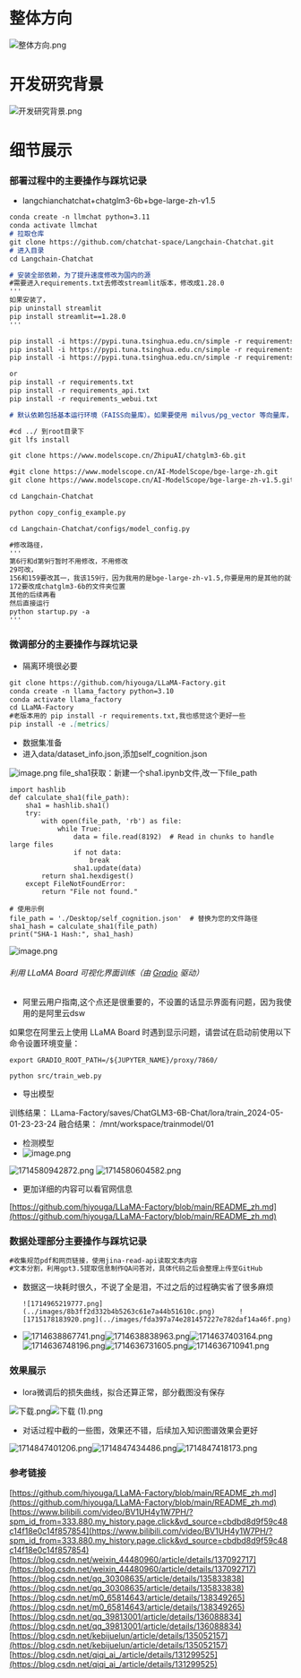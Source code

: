 # 整体方向
![整体方向.png](../images/cc10c3712f4f9fda88458de299409e91.png)
# 开发研究背景
![开发研究背景.png](../images/884bfbf67c5ac2bdbd198a277c2209c4.png)

# 细节展示
### 部署过程中的主要操作与踩坑记录

- langchianchatchat+chatglm3-6b+bge-large-zh-v1.5
```markdown
conda create -n llmchat python=3.11 
conda activate llmchat
# 拉取仓库
git clone https://github.com/chatchat-space/Langchain-Chatchat.git
# 进入目录
cd Langchain-Chatchat

# 安装全部依赖，为了提升速度修改为国内的源
#需要进入requirements.txt去修改streamlit版本，修改成1.28.0
'''
如果安装了，
pip uninstall streamlit
pip install streamlit==1.28.0
'''

pip install -i https://pypi.tuna.tsinghua.edu.cn/simple -r requirements.txt  
pip install -i https://pypi.tuna.tsinghua.edu.cn/simple -r requirements_api.txt 
pip install -i https://pypi.tuna.tsinghua.edu.cn/simple -r requirements_webui.txt  

or
pip install -r requirements.txt
pip install -r requirements_api.txt
pip install -r requirements_webui.txt

# 默认依赖包括基本运行环境（FAISS向量库）。如果要使用 milvus/pg_vector 等向量库，请将 requirements.txt 中相应依赖取消注释再安装。

#cd ../ 到root目录下
git lfs install

git clone https://www.modelscope.cn/ZhipuAI/chatglm3-6b.git

#git clone https://www.modelscope.cn/AI-ModelScope/bge-large-zh.git
git clone https://www.modelscope.cn/AI-ModelScope/bge-large-zh-v1.5.git

cd Langchain-Chatchat

python copy_config_example.py

cd Langchain-Chatchat/configs/model_config.py

#修改路径，
'''
第6行和d第9行暂时不用修改，不用修改
29可改，
156和159要改其一，我该159行，因为我用的是bge-large-zh-v1.5,你要是用的是其他的就该其他的对应的位置
172要改成chatglm3-6b的文件夹位置
其他的后续再看
然后直接运行
python startup.py -a
'''

```

### 微调部分的主要操作与踩坑记录

- 隔离环境很必要
```markdown
git clone https://github.com/hiyouga/LLaMA-Factory.git
conda create -n llama_factory python=3.10
conda activate llama_factory
cd LLaMA-Factory
#老版本用的 pip install -r requirements.txt,我也感觉这个更好一些
pip install -e .[metrics]

```

- 数据集准备
- 进入data/dataset_info.json,添加self_cognition.json

![image.png](../images/1266dd12687dea303e4db8ba39164528.png)
file_sha1获取：新建一个sha1.ipynb文件,改一下file_path
```
import hashlib
def calculate_sha1(file_path):
    sha1 = hashlib.sha1()
    try:
        with open(file_path, 'rb') as file:
            while True:
                data = file.read(8192)  # Read in chunks to handle large files
                if not data:
                    break
                sha1.update(data)
        return sha1.hexdigest()
    except FileNotFoundError:
        return "File not found."
 
# 使用示例
file_path = './Desktop/self_cognition.json'  # 替换为您的文件路径
sha1_hash = calculate_sha1(file_path)
print("SHA-1 Hash:", sha1_hash)

```
![image.png](../images/c90d5e807c156e53be6b02ed38e0a56c.png)


###### 利用 LLaMA Board 可视化界面训练（由 [Gradio](https://github.com/gradio-app/gradio) 驱动）

- 阿里云用户指南,这个点还是很重要的，不设置的话显示界面有问题，因为我使用的是阿里云dsw

如果您在阿里云上使用 LLaMA Board 时遇到显示问题，请尝试在启动前使用以下命令设置环境变量：
```
export GRADIO_ROOT_PATH=/${JUPYTER_NAME}/proxy/7860/
```

```
python src/train_web.py
```

- 导出模型

训练结果：
LLama-Factory/saves/ChatGLM3-6B-Chat/lora/train_2024-05-01-23-23-24
融合结果：
/mnt/workspace/trainmodel/01

- 检测模型
- ![image.png](../images/6e9b056a074289dcfd4a46111c29ede2.png)

![1714580942872.png](../images/253e7a55da90b6f2b2044280a88b16c4.png)
![1714580604582.png](../images/eb0f561ee2c3a74ff654dca5b1377ead.png)

- 更加详细的内容可以看官网信息

[https://github.com/hiyouga/LLaMA-Factory/blob/main/README_zh.md](https://github.com/hiyouga/LLaMA-Factory/blob/main/README_zh.md)
### 数据处理部分主要操作与踩坑记录
```markdown
#收集规范pdf和网页链接，使用jina-read-api读取文本内容
#文本分割，利用gpt3.5提取信息制作QA问答对，具体代码之后会整理上传至GitHub

```

- 数据这一块耗时很久，不说了全是泪，不过之后的过程确实省了很多麻烦

      ![1714965219777.png](../images/8b3ff2d332b4b5263c61e7a44b51610c.png)      ![1715178183920.png](../images/fda397a74e281457227e782daf14a46f.png)

- ![1714638867741.png](../images/b46c6de804dc759c12bc2e20eaa2d409.png)![1714638838963.png](../images/40a7f060a831950c1febe20ee59d0d86.png)![1714637403164.png](../images/b3a1696438617f25818dd03624c460a3.png)![1714636748196.png](../images/cf09685c67a52a0d5e2358b0af26d4ba.png)![1714636731605.png](../images/86ce93ea6c87ff0afe82460f4628a435.png)![1714636710941.png](../images/864e7535141711428026f79666e2be3e.png)

### 效果展示

- lora微调后的损失曲线，拟合还算正常，部分截图没有保存

![下载.png](../images/64fdca9822c020eb30c2d64b5a00d764.png)![下载 (1).png](../images/55d59229f6c4ce9be2b24452c9f25f50.png)

- 对话过程中截的一些图，效果还不错，后续加入知识图谱效果会更好

![1714847401206.png](../images/8a9590f21d0ca7a8d828d89ad5f0e913.png)![1714847434486.png](../images/292d7302697d0b8cfdbfa3edfd98ce37.png)![1714847418173.png](../images/7f22392a15c982c11ea42d2c378b5087.png)
### 参考链接
[https://github.com/hiyouga/LLaMA-Factory/blob/main/README_zh.md](https://github.com/hiyouga/LLaMA-Factory/blob/main/README_zh.md)
[https://www.bilibili.com/video/BV1UH4y1W7PH/?spm_id_from=333.880.my_history.page.click&vd_source=cbdbd8d9f59c48c14f18e0c14f857854](https://www.bilibili.com/video/BV1UH4y1W7PH/?spm_id_from=333.880.my_history.page.click&vd_source=cbdbd8d9f59c48c14f18e0c14f857854)
[https://blog.csdn.net/weixin_44480960/article/details/137092717](https://blog.csdn.net/weixin_44480960/article/details/137092717)
[https://blog.csdn.net/qq_30308635/article/details/135833838](https://blog.csdn.net/qq_30308635/article/details/135833838)
[https://blog.csdn.net/m0_65814643/article/details/138349265](https://blog.csdn.net/m0_65814643/article/details/138349265)
[https://blog.csdn.net/qq_39813001/article/details/136088834](https://blog.csdn.net/qq_39813001/article/details/136088834)
[https://blog.csdn.net/kebijuelun/article/details/135052157](https://blog.csdn.net/kebijuelun/article/details/135052157)
[https://blog.csdn.net/qiqi_ai_/article/details/131299525](https://blog.csdn.net/qiqi_ai_/article/details/131299525)
